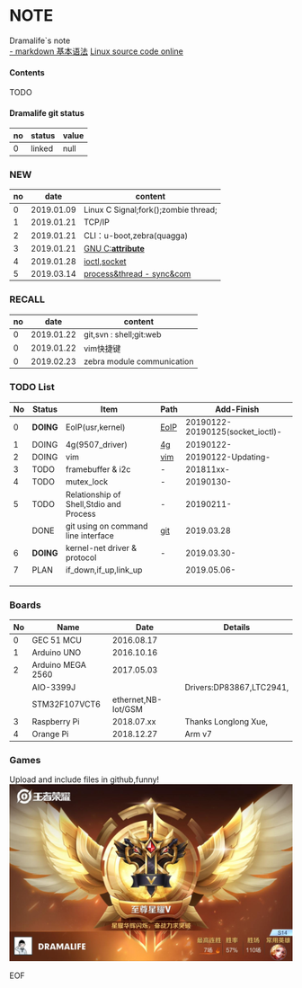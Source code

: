 # NOTE
Dramalife\`s note  
[- markdown 基本语法](/tools_coding/markdown.md)
[Linux source code online](https://elixir.bootlin.com/linux/latest/source)

#### Contents
TODO

#### Dramalife git status
|no|status|value|
|--|--|--|
|0|linked|null|

### NEW
|no|date|content|
|--|--|--|
|0|2019.01.09|Linux C Signal;fork();zombie thread;|
|1|2019.01.21|TCP/IP|
|2|2019.01.21|CLI：u-boot,zebra\(quagga\)|
|3|2019.01.21|[GNU C:__attribute__](/GNU_C)|
|4|2019.01.28|[ioctl,socket](/net/socket)|
|5|2019.03.14|[process&thread \- sync&com](/coding_thread)|

### RECALL
|no|date|content|
|--|--|--|
|0|2019.01.22|git,svn : shell;git:web|
|0|2019.01.22|vim快捷键|
|0|2019.02.23|zebra module communication|

### TODO List
|No|Status|Item|Path|Add-Finish|
|--|--|--|--|--|
|0|**DOING**|EoIP(usr,kernel)|[EoIP](/net)|20190122-20190125(socket_ioctl)-|
|1|DOING|4g(9507_driver)|[4g](/net/4G)|20190122-|
|2|DOING|vim|[vim](/tools_coding/vim)|20190122-Updating-|
|3|TODO|framebuffer & i2c| - |201811xx-|
|4|TODO|mutex_lock| - |20190130-|
|5|TODO|Relationship of Shell,Stdio and Process| - |20190211-|
| |DONE|git using on command line interface|[git](/tools_coding)|2019.03.28|
|6|**DOING**|kernel-net driver & protocol| - |2019.03.30-|
|7|PLAN|if_down,if_up,link_up| |2019.05.06- |
| | | | | |
| | | | | |
| | | | | |

### Boards
|No|Name|Date|Details|
|--|--|--|--|
|0|GEC 51 MCU|2016.08.17||
|1|Arduino UNO|2016.10.16||
|2|Arduino MEGA 2560|2017.05.03||
| |AIO-3399J| |Drivers:DP83867,LTC2941,|
| |STM32F107VCT6|ethernet,NB-Iot/GSM|
|3|Raspberry Pi |2018.07.xx|Thanks Longlong Xue,|
|4|Orange Pi |2018.12.27|Arm v7|

### Games  

Upload and include files in github,funny!
![pvp](/marddown_source/image/pic_dramalife_game_pvp.jpg "wzry")  

EOF
